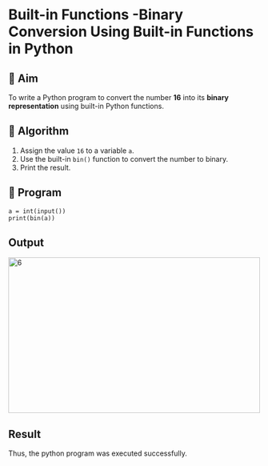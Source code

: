 # Built-in Functions -Binary Conversion Using Built-in Functions in Python

## 🎯 Aim
To write a Python program to convert the number **16** into its **binary representation** using built-in Python functions.

## 🧠 Algorithm
1. Assign the value `16` to a variable `a`.
2. Use the built-in `bin()` function to convert the number to binary.
3. Print the result.

## 🧾 Program
```
a = int(input())
print(bin(a))
```
## Output
<img width="503" height="311" alt="6" src="https://github.com/user-attachments/assets/132d9eeb-9f3a-42df-b3a5-ecf0acbf482c" />

## Result
Thus, the python program was executed successfully.

